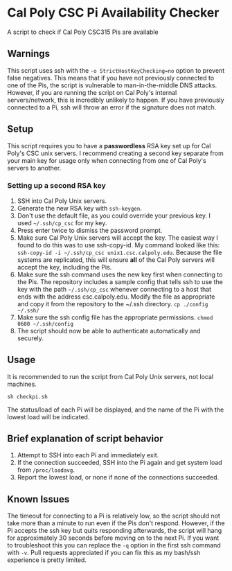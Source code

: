 # Cal Poly CSC Pi Availability Checker
A script to check if Cal Poly CSC315 Pis are available

## Warnings
This script uses ssh with the `-o StrictHostKeyChecking=no` option to prevent false negatives. This means that if you have not previously connected to one of the Pis, the script is vulnerable to man-in-the-middle DNS attacks. However, if you are running the script on Cal Poly's internal servers/network, this is incredibly unlikely to happen. If you have previously connected to a Pi, ssh will throw an error if the signature does not match.

## Setup
This script requires you to have a **passwordless** RSA key set up for Cal Poly's CSC unix servers. I recommend creating a second key separate from your main key for usage only when connecting from one of Cal Poly's servers to another.

### Setting up a second RSA key
1. SSH into Cal Poly Unix servers.
2. Generate the new RSA key with `ssh-keygen`.
3. Don't use the default file, as you could override your previous key. I used `~/.ssh/cp_csc` for my key.
4. Press enter twice to dismiss the password prompt.
5. Make sure Cal Poly Unix servers will accept the key. The easiest way I found to do this was to use ssh-copy-id. My command looked like this: `ssh-copy-id -i ~/.ssh/cp_csc unix1.csc.calpoly.edu`. Because the file systems are replicated, this will ensure **all** of the Cal Poly servers will accept the key, including the Pis.
6. Make sure the ssh command uses the new key first when connecting to the Pis. The repository includes a sample config that tells ssh to use the key with the path `~/.ssh/cp_csc` whenever connecting to a host that ends with the address csc.calpoly.edu. Modify the file as appropriate and copy it from the repository to the ~/.ssh directory. `cp ./config ~/.ssh/`
7. Make sure the ssh config file has the appropriate permissions. `chmod 0600 ~/.ssh/config`
8. The script should now be able to authenticate automatically and securely.

## Usage
It is recommended to run the script from Cal Poly Unix servers, not local machines.

`sh checkpi.sh`

The status/load of each Pi will be displayed, and the name of the Pi with the lowest load will be indicated.

## Brief explanation of script behavior
1. Attempt to SSH into each Pi and immediately exit.
2. If the connection succeeded, SSH into the Pi again and get system load from `/proc/loadavg`.
3. Report the lowest load, or none if none of the connections succeeded.

## Known Issues
The timeout for connecting to a Pi is relatively low, so the script should not take more than a minute to run even if the Pis don't respond. However, if the Pi accepts the ssh key but quits responding afterwards, the script will hang for approximately 30 seconds before moving on to the next Pi. If you want to troubleshoot this you can replace the `-q` option in the first ssh command with `-v`. Pull requests appreciated if you can fix this as my bash/ssh experience is pretty limited.